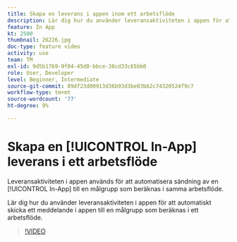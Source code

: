 ```yaml
---
title: Skapa en leverans i appen inom ett arbetsflöde
description: Lär dig hur du använder leveransaktiviteten i appen för att automatiskt skicka ett meddelande i appen till en målgrupp som beräknas i ett arbetsflöde.
feature: In App
kt: 2500
thumbnail: 26226.jpg
doc-type: feature video
activity: use
team: TM
exl-id: 9d5b1769-9f04-45d0-bbce-38cd33c65bb0
role: User, Developer
level: Beginner, Intermediate
source-git-commit: 89df23d00913d36b93d3be03b62c74320524f9c7
workflow-type: tm+mt
source-wordcount: '77'
ht-degree: 9%

---
```


# Skapa en [!UICONTROL In-App] leverans i ett arbetsflöde

Leveransaktiviteten i appen används för att automatisera sändning av en [!UICONTROL In-App] till en målgrupp som beräknas i samma arbetsflöde.

Lär dig hur du använder leveransaktiviteten i appen för att automatiskt skicka ett meddelande i appen till en målgrupp som beräknas i ett arbetsflöde.

>[!VIDEO](https://video.tv.adobe.com/v/26226?quality=12&learn=on)

